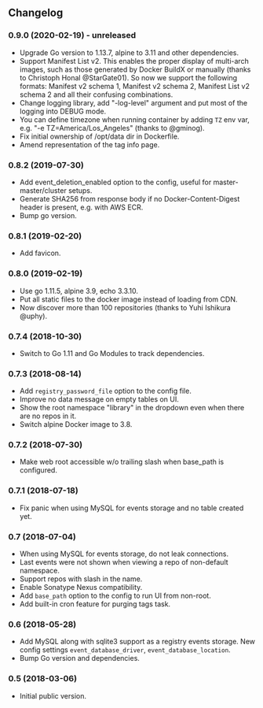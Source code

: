 ## Changelog

### 0.9.0 (2020-02-19) - unreleased

* Upgrade Go version to 1.13.7, alpine to 3.11 and other dependencies.
* Support Manifest List v2. This enables the proper display of multi-arch images,
  such as those generated by Docker BuildX or manually (thanks to Christoph Honal @StarGate01).
  So now we support the following formats: Manifest v2 schema 1, Manifest v2 schema 2, Manifest List v2 schema 2
  and all their confusing combinations.
* Change logging library, add "-log-level" argument and put most of the logging into DEBUG mode.
* You can define timezone when running container by adding `TZ` env var, e.g. "-e TZ=America/Los_Angeles"
  (thanks to @gminog).
* Fix initial ownership of /opt/data dir in Dockerfile.
* Amend representation of the tag info page.

### 0.8.2 (2019-07-30)

* Add event_deletion_enabled option to the config, useful for master-master/cluster setups.
* Generate SHA256 from response body if no Docker-Content-Digest header is present, e.g. with AWS ECR.
* Bump go version.

### 0.8.1 (2019-02-20)

* Add favicon.

### 0.8.0 (2019-02-19)

* Use go 1.11.5, alpine 3.9, echo 3.3.10.
* Put all static files to the docker image instead of loading from CDN.
* Now discover more than 100 repositories (thanks to Yuhi Ishikura @uphy).

### 0.7.4 (2018-10-30)

* Switch to Go 1.11 and Go Modules to track dependencies.

### 0.7.3 (2018-08-14)

* Add `registry_password_file` option to the config file.
* Improve no data message on empty tables on UI.
* Show the root namespace "library" in the dropdown even when there are no repos in it.
* Switch alpine Docker image to 3.8.

### 0.7.2 (2018-07-30)

* Make web root accessible w/o trailing slash when base_path is configured.

### 0.7.1 (2018-07-18)

* Fix panic when using MySQL for events storage and no table created yet.

### 0.7 (2018-07-04)

* When using MySQL for events storage, do not leak connections.
* Last events were not shown when viewing a repo of non-default namespace.
* Support repos with slash in the name.
* Enable Sonatype Nexus compatibility.
* Add `base_path` option to the config to run UI from non-root.
* Add built-in cron feature for purging tags task.

### 0.6 (2018-05-28)

* Add MySQL along with sqlite3 support as a registry events storage.
  New config settings `event_database_driver`, `event_database_location`.
* Bump Go version and dependencies.

### 0.5 (2018-03-06)

* Initial public version.
